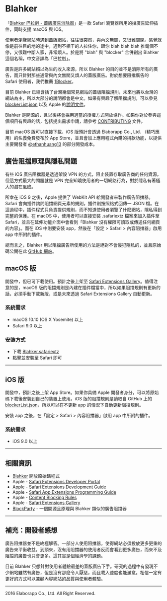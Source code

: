# Blahker

「[Blahker 巴拉剋 - 蓋版廣告消除器](https://github.com/ethanhuang13/blahker)」是一款 Safari 瀏覽器所用的擋廣告延伸插件，同時支援 macOS 與 iOS。

使用者瀏覽網站時遇到蓋版網站，往往很突然，與內文無關，又很難關閉。感覺就像是前往目的地的途中，遇到不相干的人拉住你，跟你 blah blah blah 推銷個不停，又很難中斷人家，非常煩人。於是將 "blah" 與 "blocker" 合併創出 Blahker 這個名稱，中文音譯為「巴拉剋」。

廣告是許多網站賴以為生的收入來源，所以 Blahker 的目的並不是消除所有的廣告，而只針對那些通常與內文無關又煩人的蓋版廣告。對於想要阻擋廣告的 Safari 使用者，我們推薦 [1Blocker](https://1blocker.com)。

目前 Blahker 已經含括了台灣幾個常見網站的蓋版阻擋規則，未來也將以台灣的網站為主，所以大部分的說明都會是中文。如果有興趣了解阻擋規則，可以參見 [blockerList.json](https://github.com/ethanhuang13/blahker/blob/master/Blahker.safariextension/blockerList.json) 以及 Apple 的[說明文件](https://developer.apple.com/library/content/documentation/Extensions/Conceptual/ContentBlockingRules/CreatingRules/CreatingRules.html#//apple_ref/doc/uid/TP40016265-CH2-SW1)。

Blahker 是開源的，且以後將會採用適當的授權方式開放協作。如果你對於參與這個項目有興趣的話，包括提出需求申請，請參考 [CONTRIBUTING](https://github.com/ethanhuang13/blahker/blob/master/CONTRIBUTING.md) 文件。

目前 macOS 版可以直接下載，iOS 版預計會透過 Elaborapp Co., Ltd. （精巧應用）的名義免費發布於 App Store，並且會加上應用程式內購的捐款功能，以提供主要開發者 [@ethanhuang13](https://twitter.com/ethanhuang13) 的部分開發成本。

## 廣告阻擋原理與隱私問題

有些 iOS 廣告阻擋器是透過架設 VPN 的方式，阻止裝置存取廣告商的任何資源。但這方式最大的問題就是 VPN 完全知曉使用者的一切網路行為，對於隱私有著極大的潛在風險。

所幸在 iOS 9 之後，Apple 提供了 WebKit API 給開發者來製作廣告阻擋器。Safari 會向插件詢問阻擋網頁元素的規則，插件則按照格式回傳一 JSON 檔。在這過程中，插件程式只負責提供規則，而不知道使用者瀏覽了什麼網站，隱私得到完整的保護。在 macOS 中，使用者可以直接安裝 .safariextz 檔案來加入插件至 Safari，並且在延伸功能介面中會看到「Blahker 沒有權限可讀取或傳送任何網頁的內容」。而在 iOS 中則要安裝 app，然後在「設定 > Safari > 內容阻擋器」啟用 app 中所附的插件。

總而言之，Blahker 用以阻擋廣告所使用的方法是絕對不會侵犯隱私的，並且原始碼公開在此 [GitHub 網站](https://github.com/ethanhuang13/blahker)。

## macOS 版

開發中，但已可下載使用。預計之後上架至 [Safari Extensions Gallery](https://safari-extensions.apple.com)。值得注意的是，macOS 版的阻擋規則是內建在插件檔當中，所以如果阻擋規則有更新的話，必須手動下載新版，或是未來透過 Safari Extensions Gallery 自動更新。

### 系統需求
- macOS 10.10 (OS X Yosemite) 以上
- Safari 9.0 以上

### 安裝方式
- 下載 [Blahker.safariextz](https://github.com/ethanhuang13/blahker/blob/master/Blahker.safariextz)
- 點擊並安裝至 Safari 即可

---
## iOS 版

開發中，預計之後上架 App Store。如果你具備 Apple 開發者身分，可以將原始碼下載後安裝到自己的裝置上使用。iOS 版的阻擋規則是讀取自 GitHub 上的 [blockerList.json](https://github.com/ethanhuang13/blahker/blob/master/Blahker.safariextension/blockerList.json)，所以可以在不更新 app 的情況下自動更新阻擋規則。

安裝 app 之後，在「設定 > Safari > 內容阻擋器」啟用 app 中所附的插件。

### 系統需求
- iOS 9.0 以上

---
## 相關資訊

- [Blahker](https://github.com/ethanhuang13/blahker) 開放原始碼程式
- Apple - [Safari Extensions Developer Portal](https://developer.apple.com/safari/extensions/)
- Apple - [Safari Extensions Development Guide](https://developer.apple.com/library/content/documentation/Tools/Conceptual/SafariExtensionGuide/Introduction/Introduction.html)
- Apple - [Safari App Extensions Programming Guide](https://developer.apple.com/library/prerelease/content/documentation/NetworkingInternetWeb/Conceptual/SafariAppExtension_PG/)
- Apple - [Content Blocking Rules](https://developer.apple.com/library/content/documentation/Extensions/Conceptual/ContentBlockingRules/CreatingRules/CreatingRules.html#//apple_ref/doc/uid/TP40016265-CH2-SW1)
- Apple - [Safari Extensions Gallery](https://safari-extensions.apple.com)
- [BlockParty](https://github.com/krishkumar/BlockParty) - 一個開源且原理與 Blahker 類似的廣告阻擋器

---
## 補充：開發者感想
廣告阻擋器並不是終極解答。一部分人使用阻擋器，使得網站必須投放更多更重的廣告來平衡收益。到頭來，沒有用阻擋器的使用者反而會看到更多廣告，而來不及阻擋的廣告也只會更多。這其實是個經濟學的課題。

目前 Blahker 只想針對使用者體驗最差的蓋版廣告下手。研究的過程中有發現不少網站雖然有廣告，但是沒有那麼令人厭惡，而且載入速度也能滿意。相信一定有更好的方式可以兼顧內容網站的品質與使用者體驗。

---

2016 Elaborapp Co., Ltd. All Right Reserved.
